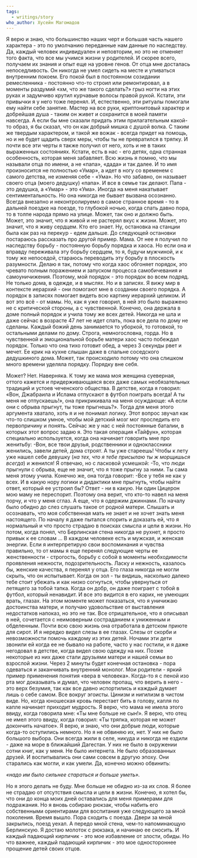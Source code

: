 ```yaml
---
tags:
  - writings/story
who_author: Хусейн Магомадов
---
```

Я верю и знаю, что большинство наших черт и большая часть нашего характера - это по умолчанию переданные нам данные по наследству. Да, каждый человек индивидуален и неповторим, но это не отменяет того факта, что все мы учимся жизни у родителей. И скорее всего, получаем их знания и опыт еще на уровне генов.
От отца мне досталась непоседливость. Он никогда не умел сидеть на месте и упиваться внутренним покоем. Его покой был в постоянном созидании ремесленника - постоянно что-то строил или ремонтировал, а в моменты раздумий «хм, что же такого сделать?» грыз ногти на этих руках и задумчиво крутил курчавые волосы правой рукой. Кстати, эти привычки я у него тоже перенял. И, естественно, эти ритуалы помогали ему найти себе занятие.
Мастер на все руки, криптонитовый характер и добрейшая душа - таким он живет и сохранится в моей памяти навсегда. А если бы мне сказали придать этим прилагательным какой-то образ, я бы сказал, что он как добрый мишка с душой волка. С таким же твердым характером, и такой же вожак - всегда придет на помощь, но и не будет щадить сверх меры, чтобы ты не превратился в тряпку. И почти все эти черты я также получил от него, хоть и не в таких выраженных состояниях.
Кстати, есть в нас - его детях, одна странная особенность, которая меня забавляет. Всю жизнь я помню, что мы называли отца по имени, а не «папа», «дада» и так далее. И то имя произносится не полностью «Умар», а идет в ногу со временем с самого детства, не изменяя себе - «Ума». Но что забавно, он называет своего отца (моего дедушку) «папа». И все в семье так делают. Папа - это дедушка, а «Умар» - это «Ума».
Иногда на меня накатывает сентиментальность. Но она никогда не бывает вызвана осознанно. Всегда внезапно и неконтролируемо в самое странное время - то в дальней поездке на поезде, то глубокой ночью, когда спать давно пора, то в толпе народа прямо на улице. Может, так оно и должно быть. Может, это значит, что я живой и не растерял вкус к жизни. Может, это значит, что я живу сердцем. Кто его знает.
Ну, остановка на станции была как раз на перекур - едем дальше. До следующей остановки постараюсь рассказать про другой пример.
Мама. От нее я получил по наследству борьбу - постоянную борьбу порядка и хаоса. Но если она и вправду переживала эту борьбу сердцем, то я, будучи мужчиной, и к тому же непоседой, стараюсь переводить эту борьбу в плоскость разумности. Делаю я так, потому что когда хаос обгоняет порядок, это чревато полным поражением и запуском процесса самобичевания и самоуничижения. Поэтому, мой порядок - это порядок во всем подряд. Не только дома, в одежде, и в мыслях. Но и в записях. Я вижу мир в контексте иерархий - они помогают мне в создании своего порядка. А порядок в записях помогает видеть всю картину иерархий целиком. И вот это всё - от мамы. Но, как я уже говорил, в ней это было выражено не с критической стороны, а с чувственной. Конечно, она держала в доме полный порядок и учила тому же всех детей. Никогда не шла и даже сейчас в возрасте 47 лет не идет спать, пока все дела по дому не сделаны. Каждый божий день занимается то уборкой, то готовкой, то остальными делами по дому. Строга, немногословна, горда. Но в чувственной и эмоциональной борьбе матери хаос часто побеждал порядок. Только что она тихо готовит обед, а через 3 секунды рвет и мечет. Ее крик на кухне слышан даже в спальне соседского дедушкиного дома. Может, так происходило потому что она слишком много времени уделяла порядку. Порядку вне себя.

Может? Нет. Наверняка.
К тому же мама моя женщина суеверная, оттого кажется и придерживающаяся всех даже самых необязательных традиций и устоев чеченского общества. В детстве, когда я говорил: «Вон, Джабраила и Ислама отпускают в футбол поиграть всегда! А ты меня не отпускаешь!», она прикрикивала на меня осуждающе: «А если они с обрыва прыгнут, ты тоже прыгнешь?». Тогда для меня этого аргумента хватало, хоть я и не понимал логику. Этот вопрос звучал как что-то слишком умное, чтобы мой детский мозг мог проследить его первопричину и понять. Сейчас же у нас с ней постоянные баталии, в которых этот вопрос задаю я. Это такая операция «Тайфун», которая специально используется, когда она начинает говорить мне про женитьбу:
-Вон, все твои друзья, родственники и одноклассники женились, завели детей, дома строят. А ты уже стареешь! Чтобы к лету уже нашел себе девушку (_на тех, что я тебе присылаю ты ж морщишься всегда_) и женился!
Я отвечаю, но с ласковой усмешкой:
-То, что люди прыгнули с обрыва, еще не значит, что я тоже прыгну за ними. Ты сама меня этому учила.
Конечно же, она тогда говорит:
-Все у тебя не как у всех.
И в какую нору логики и дидактики мне прыгнуть, чтобы найти ответ, который ее устроил бы?
Ответ - ни в какую. Ни один Цицерон мою маму не переспорит.
Поэтому она верит, что кто-то навел на меня порчу, и что у меня сглаз. А еще, что я одержим джиннами. По началу было обидно до слез слушать такое от родной матери. Слышать и осознавать, что моя собственная мать не знает и не хочет знать меня настоящего. По началу я даже пытался спорить и доказать ей, что я нормальный и что просто страдаю в поисках смысла и цели в жизни. Но потом, когда понял, что Берлинская стена никогда не рухнет, я просто привык к ее словам …
В каждом человеке есть и мужская, и женская энергии. Если я интерпретирую свои воспоминания и чувства правильно, то от мамы я еще перенял следующие черты ее женственности - строгость, борьбу с собой в моменты необходимости проявления нежности, подозрительность. Ласку и нежность, казалось бы, женские качества, я перенял у отца. Его глаза никогда не могли скрыть, что он испытывает. Когда он зол - ты видишь, насколько далеко тебе стоит убежать и как низко согнуться, чтобы увернуться от летящего за тобой тапка. Когда он добр, он даже поиграет с тобой в футбол, который ненавидит. И все это видится в его карих, не умеющих врать, глазах.
На этом моменте может показаться, что я уничижаю достоинства матери, и получаю удовольствие от выставления недостатков напоказ, но это не так. Все отрицательное, что я описывал в ней, сочетается с неимоверным состраданием к униженным и обделенным. Почти всю свою жизнь она отработала в детском приюте для сирот. И я нередко видел слезы в ее глазах. Слезы от скорби и невозможности помочь каждому из этих детей. Ночами эти дети звонили ей когда ее не бывало на работе, часто у нас гостили, и я даже негодовал в детстве, когда видел свою одежду на них. Позже некоторые из них даже стали друзьями матери и нашей семьи во взрослой жизни.
Через 2 минуты будет конечная остановка - пора одеваться и заканчивать внутренний монолог.
Мои родители - яркий пример применения понятия «вера в человека». Когда-то я с пеной изо рта мог доказывать и думал, что человек пропащ, что верить в него - это верх безумия, так как все давно испортились и каждый думает лишь о себе самом. Все вокруг эгоисты. Цинизм и нигилизм в чистом виде. Но, когда юношеская кровь перестает бить в голову, капля по капле начинает приходит мудрость. Я верю, что мама не имела этого ввиду, когда говорила мне: «Ты мне больше не сын!». Я верю, что отец не имел этого ввиду, когда говорил: «Ты тряпка, которая не может докончить начатое». Я верю, и знаю, что они добрые люди, которые когда-то оступились немного.
Но я не обвиняю их, нет. У них не было большого выбора. Они всегда жили в селе, никуда и никогда не ездили - даже на море в ближайший Дагестан. У них не было в окружении сотни книг, как у меня. Не было интернета. Не было образованных друзей. И воспитывались они сами совсем в другую эпоху. Они старались как могли, и как умели. Да, конечно можно обвинить:

_«надо им было сильнее стараться и больше уметь»._

Но я этого делать не буду. Мне больше не обидно из-за их слов. Я более не страдаю от отсутствия смысла и цели в жизни. Конечно, я хотел бы, что они до конца моих дней оставались для меня примерами для подражания. Но я вновь собираю рюкзак, чтобы набить его собственными ориентирами для воспитания уже следующего за мной поколения.
Время вышло. Пора сходить с поезда. Двери за мной закрылись, поезд уехал. А передо мной стена, чем-то напоминающую Берлинскую. Я достаю молоток с рюкзака, и начинаю ее сносить. И каждый падающий кирпичик - это мое избавление от злости, обиды. Но что важнее, каждый падающий кирпичик - это мое одностороннее прощение детей своих отцов.